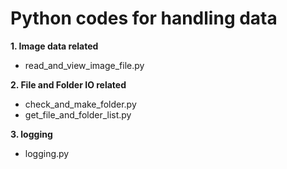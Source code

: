 
<h1>Python codes for handling data</h1>

**1. Image data related**

* read_and_view_image_file.py
   

**2. File and Folder IO related**

* check_and_make_folder.py  
* get_file_and_folder_list.py
   
**3. logging**

* logging.py
